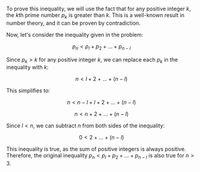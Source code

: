  To prove this inequality, we will use the fact that for any positive integer $k$, the $k$th prime number $p_k$ is greater than $k$. This is a well-known result in number theory, and it can be proven by contradiction.

Now, let's consider the inequality given in the problem:

$$p_n < p_l + p_2 + \ldots + p_{n-l}$$

Since $p_k > k$ for any positive integer $k$, we can replace each $p_k$ in the inequality with $k$:

$$n < l + 2 + \ldots + (n-l)$$

This simplifies to:

$$n < n - l + l + 2 + \ldots + (n-l)$$

$$n < n + 2 + \ldots + (n-l)$$

Since $l < n$, we can subtract $n$ from both sides of the inequality:

$$0 < 2 + \ldots + (n-l)$$

This inequality is true, as the sum of positive integers is always positive. Therefore, the original inequality $p_n < p_l + p_2 + \ldots + p_{n-l}$ is also true for $n > 3$.